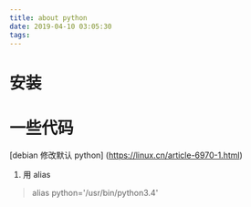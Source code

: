 ```yaml
---
title: about python
date: 2019-04-10 03:05:30
tags:
---
```

<!-- toc --> 

# 安装

# 一些代码
[debian 修改默认 python] (https://linux.cn/article-6970-1.html)

1. 用 alias
> alias python='/usr/bin/python3.4'

